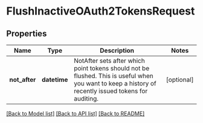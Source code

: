 # FlushInactiveOAuth2TokensRequest


## Properties
Name | Type | Description | Notes
------------ | ------------- | ------------- | -------------
**not_after** | **datetime** | NotAfter sets after which point tokens should not be flushed. This is useful when you want to keep a history of recently issued tokens for auditing. | [optional] 

[[Back to Model list]](../README.md#documentation-for-models) [[Back to API list]](../README.md#documentation-for-api-endpoints) [[Back to README]](../README.md)


